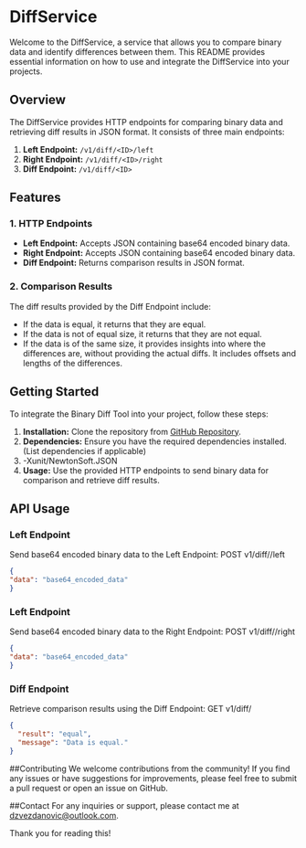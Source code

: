 # DiffService
Welcome to the DiffService, a service that allows you to compare binary data and identify differences between them. This README provides essential information on how to use and integrate the DiffService into your projects.

## Overview

The DiffService provides HTTP endpoints for comparing binary data and retrieving diff results in JSON format. It consists of three main endpoints:

1. **Left Endpoint:** `/v1/diff/<ID>/left`
2. **Right Endpoint:** `/v1/diff/<ID>/right`
3. **Diff Endpoint:** `/v1/diff/<ID>`

## Features

### 1. HTTP Endpoints

- **Left Endpoint:** Accepts JSON containing base64 encoded binary data.
- **Right Endpoint:** Accepts JSON containing base64 encoded binary data.
- **Diff Endpoint:** Returns comparison results in JSON format.

### 2. Comparison Results

The diff results provided by the Diff Endpoint include:

- If the data is equal, it returns that they are equal.
- If the data is not of equal size, it returns that they are not equal.
- If the data is of the same size, it provides insights into where the differences are, without providing the actual diffs. It includes offsets and lengths of the differences.

## Getting Started

To integrate the Binary Diff Tool into your project, follow these steps:

1. **Installation:** Clone the repository from [GitHub Repository](https://github.com/dzvezdanovic/DiffService.git).
2. **Dependencies:** Ensure you have the required dependencies installed. (List dependencies if applicable)
3. -Xunit/NewtonSoft.JSON
4. **Usage:** Use the provided HTTP endpoints to send binary data for comparison and retrieve diff results.

## API Usage

### Left Endpoint

Send base64 encoded binary data to the Left Endpoint:
POST v1/diff/<ID>/left
```json
{
"data": "base64_encoded_data"
}
```
### Left Endpoint

Send base64 encoded binary data to the Right Endpoint:
POST v1/diff/<ID>/right
```json
{
"data": "base64_encoded_data"
}
```
### Diff Endpoint

Retrieve comparison results using the Diff Endpoint:
GET v1/diff/<ID>
```json
{
  "result": "equal",
  "message": "Data is equal."
}
```
##Contributing
We welcome contributions from the community! If you find any issues or have suggestions for improvements, please feel free to submit a pull request or open an issue on GitHub.

##Contact
For any inquiries or support, please contact me at dzvezdanovic@outlook.com.

Thank you for reading this!
